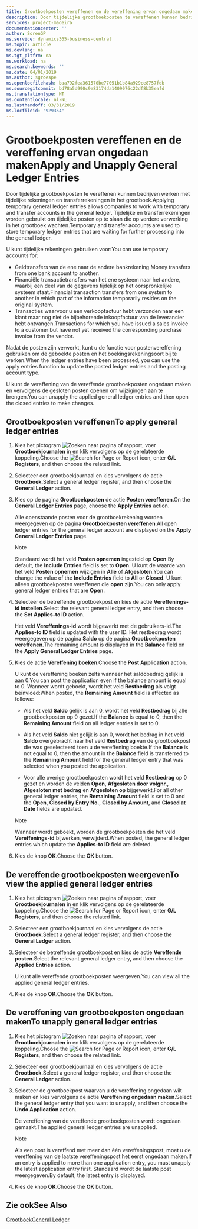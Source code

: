 ```yaml
---
title: Grootboekposten vereffenen en de vereffening ervan ongedaan maken
description: Door tijdelijke grootboekposten te vereffenen kunnen bedrijven werken met tijdelijke rekeningen en transferrekeningen in het grootboek. Tijdelijke en transferrekeningen worden gebruikt om tijdelijke posten op te slaan die op verdere verwerking in het grootboek wachten.
services: project-madeira
documentationcenter: ''
author: SorenGP
ms.service: dynamics365-business-central
ms.topic: article
ms.devlang: na
ms.tgt_pltfrm: na
ms.workload: na
ms.search.keywords: ''
ms.date: 04/01/2019
ms.author: sgroespe
ms.openlocfilehash: baa792fea361570be77051b1b84a929ce8757fdb
ms.sourcegitcommit: bd78a5d990c9e83174da1409076c22df8b35eafd
ms.translationtype: HT
ms.contentlocale: nl-NL
ms.lasthandoff: 03/31/2019
ms.locfileid: "929354"
---
```

# <a name="apply-and-unapply-general-ledger-entries"></a><span data-ttu-id="db204-104">Grootboekposten vereffenen en de vereffening ervan ongedaan maken</span><span class="sxs-lookup"><span data-stu-id="db204-104">Apply and Unapply General Ledger Entries</span></span>
<span data-ttu-id="db204-105">Door tijdelijke grootboekposten te vereffenen kunnen bedrijven werken met tijdelijke rekeningen en transferrekeningen in het grootboek.</span><span class="sxs-lookup"><span data-stu-id="db204-105">Applying temporary general ledger entries allows companies to work with temporary and transfer accounts in the general ledger.</span></span> <span data-ttu-id="db204-106">Tijdelijke en transferrekeningen worden gebruikt om tijdelijke posten op te slaan die op verdere verwerking in het grootboek wachten.</span><span class="sxs-lookup"><span data-stu-id="db204-106">Temporary and transfer accounts are used to store temporary ledger entries that are waiting for further processing into the general ledger.</span></span>  

<span data-ttu-id="db204-107">U kunt tijdelijke rekeningen gebruiken voor:</span><span class="sxs-lookup"><span data-stu-id="db204-107">You can use temporary accounts for:</span></span>  

- <span data-ttu-id="db204-108">Geldtransfers van de ene naar de andere bankrekening.</span><span class="sxs-lookup"><span data-stu-id="db204-108">Money transfers from one bank account to another.</span></span>  
- <span data-ttu-id="db204-109">Financiële transactietransfers van het ene systeem naar het andere, waarbij een deel van de gegevens tijdelijk op het oorspronkelijke systeem staat.</span><span class="sxs-lookup"><span data-stu-id="db204-109">Financial transaction transfers from one system to another in which part of the information temporarily resides on the original system.</span></span>  
- <span data-ttu-id="db204-110">Transacties waarvoor u een verkoopfactuur hebt verzonden naar een klant maar nog niet de bijbehorende inkoopfactuur van de leverancier hebt ontvangen.</span><span class="sxs-lookup"><span data-stu-id="db204-110">Transactions for which you have issued a sales invoice to a customer but have not yet received the corresponding purchase invoice from the vendor.</span></span>  

<span data-ttu-id="db204-111">Nadat de posten zijn verwerkt, kunt u de functie voor postenvereffening gebruiken om de geboekte posten en het boekingsrekeningsoort bij te werken.</span><span class="sxs-lookup"><span data-stu-id="db204-111">When the ledger entries have been processed, you can use the apply entries function to update the posted ledger entries and the posting account type.</span></span>  

<span data-ttu-id="db204-112">U kunt de vereffening van de vereffende grootboekposten ongedaan maken en vervolgens de gesloten posten openen om wijzigingen aan te brengen.</span><span class="sxs-lookup"><span data-stu-id="db204-112">You can unapply the applied general ledger entries and then open the closed entries to make changes.</span></span>  

## <a name="to-apply-general-ledger-entries"></a><span data-ttu-id="db204-113">Grootboekposten vereffenen</span><span class="sxs-lookup"><span data-stu-id="db204-113">To apply general ledger entries</span></span>  

1.  <span data-ttu-id="db204-114">Kies het pictogram ![Zoeken naar pagina of rapport](../../media/ui-search/search_small.png "pictogram Zoeken naar pagina of rapport"), voer **Grootboekjournalen** in en klik vervolgens op de gerelateerde koppeling.</span><span class="sxs-lookup"><span data-stu-id="db204-114">Choose the ![Search for Page or Report](../../media/ui-search/search_small.png "Search for Page or Report icon") icon, enter **G/L Registers**, and then choose the related link.</span></span>  
2.  <span data-ttu-id="db204-115">Selecteer een grootboekjournaal en kies vervolgens de actie **Grootboek**.</span><span class="sxs-lookup"><span data-stu-id="db204-115">Select a general ledger register, and then choose the **General Ledger** action.</span></span>  
3.  <span data-ttu-id="db204-116">Kies op de pagina **Grootboekposten** de actie **Posten vereffenen**.</span><span class="sxs-lookup"><span data-stu-id="db204-116">On the **General Ledger Entries** page, choose the **Apply Entries** action.</span></span>  

    <span data-ttu-id="db204-117">Alle openstaande posten voor de grootboekrekening worden weergegeven op de pagina **Grootboekposten vereffenen**.</span><span class="sxs-lookup"><span data-stu-id="db204-117">All open ledger entries for the general ledger account are displayed on the **Apply General Ledger Entries** page.</span></span>  

    > [!NOTE]  
    >  <span data-ttu-id="db204-118">Standaard wordt het veld **Posten opnemen** ingesteld op **Open**.</span><span class="sxs-lookup"><span data-stu-id="db204-118">By default, the **Include Entries** field is set to **Open**.</span></span> <span data-ttu-id="db204-119">U kunt de waarde van het veld **Posten opnemen** wijzigen in **Alle** of **Afgesloten**.</span><span class="sxs-lookup"><span data-stu-id="db204-119">You can change the value of the **Include Entries** field to **All** or **Closed**.</span></span> <span data-ttu-id="db204-120">U kunt alleen grootboekposten vereffenen die **open** zijn.</span><span class="sxs-lookup"><span data-stu-id="db204-120">You can only apply general ledger entries that are **Open**.</span></span>  

4.  <span data-ttu-id="db204-121">Selecteer de betreffende grootboekpost en kies de actie **Vereffenings-id instellen**.</span><span class="sxs-lookup"><span data-stu-id="db204-121">Select the relevant general ledger entry, and then choose the **Set Applies-to ID** action.</span></span>  

    <span data-ttu-id="db204-122">Het veld **Vereffenings-id** wordt bijgewerkt met de gebruikers-id.</span><span class="sxs-lookup"><span data-stu-id="db204-122">The **Applies-to ID** field is updated with the user ID.</span></span> <span data-ttu-id="db204-123">Het restbedrag wordt weergegeven op de pagina **Saldo** op de pagina **Grootboekposten vereffenen**.</span><span class="sxs-lookup"><span data-stu-id="db204-123">The remaining amount is displayed in the **Balance** field on the **Apply General Ledger Entries** page.</span></span>  
5.  <span data-ttu-id="db204-124">Kies de actie **Vereffening boeken**.</span><span class="sxs-lookup"><span data-stu-id="db204-124">Choose the **Post Application** action.</span></span>  

    <span data-ttu-id="db204-125">U kunt de vereffening boeken zelfs wanneer het saldobedrag gelijk is aan 0.</span><span class="sxs-lookup"><span data-stu-id="db204-125">You can post the application even if the balance amount is equal to 0.</span></span> <span data-ttu-id="db204-126">Wanneer wordt geboekt, wordt het veld **Restbedrag** als volgt beïnvloed:</span><span class="sxs-lookup"><span data-stu-id="db204-126">When posted, the **Remaining Amount** field is affected as follows:</span></span>  

    - <span data-ttu-id="db204-127">Als het veld **Saldo** gelijk is aan 0, wordt het veld **Restbedrag** bij alle grootboekposten op 0 gezet.</span><span class="sxs-lookup"><span data-stu-id="db204-127">If the **Balance** is equal to 0, then the **Remaining Amount** field on all ledger entries is set to 0.</span></span>  

    - <span data-ttu-id="db204-128">Als het veld **Saldo** niet gelijk is aan 0, wordt het bedrag in het veld **Saldo** overgebracht naar het veld **Restbedrag** van de grootboekpost die was geselecteerd toen u de vereffening boekte.</span><span class="sxs-lookup"><span data-stu-id="db204-128">If the **Balance** is not equal to 0, then the amount in the **Balance** field is transferred to the **Remaining Amount** field for the general ledger entry that was selected when you posted the application.</span></span>  

    - <span data-ttu-id="db204-129">Voor alle overige grootboekposten wordt het veld **Restbedrag** op 0 gezet en worden de velden **Open**, **Afgesloten door volgnr.**, **Afgesloten met bedrag** en **Afgesloten op** bijgewerkt.</span><span class="sxs-lookup"><span data-stu-id="db204-129">For all other general ledger entries, the **Remaining Amount** field is set to 0 and the **Open**, **Closed by Entry No.**, **Closed by Amount**, and **Closed at Date** fields are updated.</span></span>  

    > [!NOTE]  
    >  <span data-ttu-id="db204-130">Wanneer wordt geboekt, worden de grootboekposten die het veld **Vereffenings-id** bijwerken, verwijderd.</span><span class="sxs-lookup"><span data-stu-id="db204-130">When posted, the general ledger entries which update the **Applies-to ID** field are deleted.</span></span>  

6.  <span data-ttu-id="db204-131">Kies de knop **OK**.</span><span class="sxs-lookup"><span data-stu-id="db204-131">Choose the **OK** button.</span></span>  

## <a name="to-view-the-applied-general-ledger-entries"></a><span data-ttu-id="db204-132">De vereffende grootboekposten weergeven</span><span class="sxs-lookup"><span data-stu-id="db204-132">To view the applied general ledger entries</span></span>  

1.  <span data-ttu-id="db204-133">Kies het pictogram ![Zoeken naar pagina of rapport](../../media/ui-search/search_small.png "pictogram Zoeken naar pagina of rapport"), voer **Grootboekjournalen** in en klik vervolgens op de gerelateerde koppeling.</span><span class="sxs-lookup"><span data-stu-id="db204-133">Choose the ![Search for Page or Report](../../media/ui-search/search_small.png "Search for Page or Report icon") icon, enter **G/L Registers**, and then choose the related link.</span></span>  
2.  <span data-ttu-id="db204-134">Selecteer een grootboekjournaal en kies vervolgens de actie **Grootboek**.</span><span class="sxs-lookup"><span data-stu-id="db204-134">Select a general ledger register, and then choose the **General Ledger** action.</span></span>  
3.  <span data-ttu-id="db204-135">Selecteer de betreffende grootboekpost en kies de actie **Vereffende posten**.</span><span class="sxs-lookup"><span data-stu-id="db204-135">Select the relevant general ledger entry, and then choose the **Applied Entries** action.</span></span>  

    <span data-ttu-id="db204-136">U kunt alle vereffende grootboekposten weergeven.</span><span class="sxs-lookup"><span data-stu-id="db204-136">You can view all the applied general ledger entries.</span></span>  

4.  <span data-ttu-id="db204-137">Kies de knop **OK**.</span><span class="sxs-lookup"><span data-stu-id="db204-137">Choose the **OK** button.</span></span>  

## <a name="to-unapply-general-ledger-entries"></a><span data-ttu-id="db204-138">De vereffening van grootboekposten ongedaan maken</span><span class="sxs-lookup"><span data-stu-id="db204-138">To unapply general ledger entries</span></span>  

1.  <span data-ttu-id="db204-139">Kies het pictogram ![Zoeken naar pagina of rapport](../../media/ui-search/search_small.png "pictogram Zoeken naar pagina of rapport"), voer **Grootboekjournalen** in en klik vervolgens op de gerelateerde koppeling.</span><span class="sxs-lookup"><span data-stu-id="db204-139">Choose the ![Search for Page or Report](../../media/ui-search/search_small.png "Search for Page or Report icon") icon, enter **G/L Registers**, and then choose the related link.</span></span>  
2.  <span data-ttu-id="db204-140">Selecteer een grootboekjournaal en kies vervolgens de actie **Grootboek**.</span><span class="sxs-lookup"><span data-stu-id="db204-140">Select a general ledger register, and then choose the **General Ledger** action.</span></span>  
3.  <span data-ttu-id="db204-141">Selecteer de grootboekpost waarvan u de vereffening ongedaan wilt maken en kies vervolgens de actie **Vereffening ongedaan maken**.</span><span class="sxs-lookup"><span data-stu-id="db204-141">Select the general ledger entry that you want to unapply, and then choose the **Undo Application** action.</span></span>  

    <span data-ttu-id="db204-142">De vereffening van de vereffende grootboekposten wordt ongedaan gemaakt.</span><span class="sxs-lookup"><span data-stu-id="db204-142">The applied general ledger entries are unapplied.</span></span>  

    > [!NOTE]  
    >  <span data-ttu-id="db204-143">Als een post is vereffend met meer dan één vereffeningspost, moet u de vereffening van de laatste vereffeningspost het eerst ongedaan maken.</span><span class="sxs-lookup"><span data-stu-id="db204-143">If an entry is applied to more than one application entry, you must unapply the latest application entry first.</span></span> <span data-ttu-id="db204-144">Standaard wordt de laatste post weergegeven.</span><span class="sxs-lookup"><span data-stu-id="db204-144">By default, the latest entry is displayed.</span></span>  

4.  <span data-ttu-id="db204-145">Kies de knop **OK**.</span><span class="sxs-lookup"><span data-stu-id="db204-145">Choose the **OK** button.</span></span>  

## <a name="see-also"></a><span data-ttu-id="db204-146">Zie ook</span><span class="sxs-lookup"><span data-stu-id="db204-146">See Also</span></span>  
[<span data-ttu-id="db204-147">Grootboek</span><span class="sxs-lookup"><span data-stu-id="db204-147">General Ledger</span></span>](general-ledger.md)

